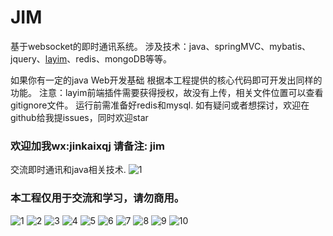 # JIM
基于websocket的即时通讯系统。
涉及技术：java、springMVC、mybatis、jquery、[layim](http://layim.layui.com/demo.html)、redis、mongoDB等等。

如果你有一定的java Web开发基础 根据本工程提供的核心代码即可开发出同样的功能。
注意：layim前端插件需要获得授权，故没有上传，相关文件位置可以查看gitignore文件。
运行前需准备好redis和mysql.
如有疑问或者想探讨，欢迎在github给我提issues，同时欢迎star
  
### 欢迎加我wx:jinkaixqj 请备注: jim
交流即时通讯和java相关技术.
![1](imgs/Wechat.jpeg)


### 本工程仅用于交流和学习，请勿商用。

![1](imgs/1.png)
![2](imgs/2.png)
![3](imgs/3.png)
![4](imgs/4.png)
![5](imgs/5.png)
![6](imgs/6.png)
![7](imgs/7.png)
![8](imgs/8.png)
![9](imgs/9.png)
![10](imgs/10.png)

